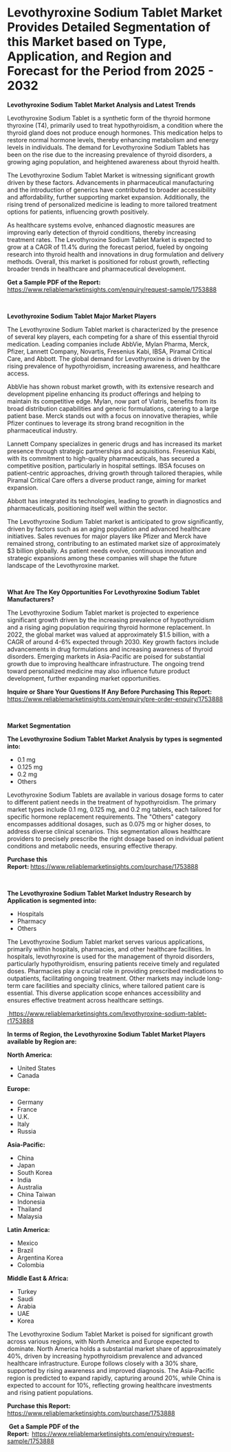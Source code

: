 <p><h1>Levothyroxine Sodium Tablet Market Provides Detailed Segmentation of this Market based on Type, Application, and Region and Forecast for the Period from 2025 - 2032</h1></p><p><strong>Levothyroxine Sodium Tablet Market Analysis and Latest Trends</strong></p>
<p><p>Levothyroxine Sodium Tablet is a synthetic form of the thyroid hormone thyroxine (T4), primarily used to treat hypothyroidism, a condition where the thyroid gland does not produce enough hormones. This medication helps to restore normal hormone levels, thereby enhancing metabolism and energy levels in individuals. The demand for Levothyroxine Sodium Tablets has been on the rise due to the increasing prevalence of thyroid disorders, a growing aging population, and heightened awareness about thyroid health.</p><p>The Levothyroxine Sodium Tablet Market is witnessing significant growth driven by these factors. Advancements in pharmaceutical manufacturing and the introduction of generics have contributed to broader accessibility and affordability, further supporting market expansion. Additionally, the rising trend of personalized medicine is leading to more tailored treatment options for patients, influencing growth positively.</p><p>As healthcare systems evolve, enhanced diagnostic measures are improving early detection of thyroid conditions, thereby increasing treatment rates. The Levothyroxine Sodium Tablet Market is expected to grow at a CAGR of 11.4% during the forecast period, fueled by ongoing research into thyroid health and innovations in drug formulation and delivery methods. Overall, this market is positioned for robust growth, reflecting broader trends in healthcare and pharmaceutical development.</p></p>
<p><strong>Get a Sample PDF of the Report:&nbsp;</strong> <a href="https://www.reliablemarketinsights.com/enquiry/request-sample/1753888?utm_campaign=3360&utm_medium=2&utm_source=Github&utm_content=ia&utm_term=17042025&utm_id=levothyroxine-sodium-tablet">https://www.reliablemarketinsights.com/enquiry/request-sample/1753888</a></p>
<p>&nbsp;</p>
<p><strong>Levothyroxine Sodium Tablet Major Market Players</strong></p>
<p><p>The Levothyroxine Sodium Tablet market is characterized by the presence of several key players, each competing for a share of this essential thyroid medication. Leading companies include AbbVie, Mylan Pharma, Merck, Pfizer, Lannett Company, Novartis, Fresenius Kabi, IBSA, Piramal Critical Care, and Abbott. The global demand for Levothyroxine is driven by the rising prevalence of hypothyroidism, increasing awareness, and healthcare access.</p><p>AbbVie has shown robust market growth, with its extensive research and development pipeline enhancing its product offerings and helping to maintain its competitive edge. Mylan, now part of Viatris, benefits from its broad distribution capabilities and generic formulations, catering to a large patient base. Merck stands out with a focus on innovative therapies, while Pfizer continues to leverage its strong brand recognition in the pharmaceutical industry.</p><p>Lannett Company specializes in generic drugs and has increased its market presence through strategic partnerships and acquisitions. Fresenius Kabi, with its commitment to high-quality pharmaceuticals, has secured a competitive position, particularly in hospital settings. IBSA focuses on patient-centric approaches, driving growth through tailored therapies, while Piramal Critical Care offers a diverse product range, aiming for market expansion.</p><p>Abbott has integrated its technologies, leading to growth in diagnostics and pharmaceuticals, positioning itself well within the sector. </p><p>The Levothyroxine Sodium Tablet market is anticipated to grow significantly, driven by factors such as an aging population and advanced healthcare initiatives. Sales revenues for major players like Pfizer and Merck have remained strong, contributing to an estimated market size of approximately $3 billion globally. As patient needs evolve, continuous innovation and strategic expansions among these companies will shape the future landscape of the Levothyroxine market.</p></p>
<p>&nbsp;</p>
<p><strong>What Are The Key Opportunities For Levothyroxine Sodium Tablet Manufacturers?</strong></p>
<p><p>The Levothyroxine Sodium Tablet market is projected to experience significant growth driven by the increasing prevalence of hypothyroidism and a rising aging population requiring thyroid hormone replacement. In 2022, the global market was valued at approximately $1.5 billion, with a CAGR of around 4-6% expected through 2030. Key growth factors include advancements in drug formulations and increasing awareness of thyroid disorders. Emerging markets in Asia-Pacific are poised for substantial growth due to improving healthcare infrastructure. The ongoing trend toward personalized medicine may also influence future product development, further expanding market opportunities.</p></p>
<p><strong>Inquire or Share Your Questions If Any Before Purchasing This Report:</strong> <a href="https://www.reliablemarketinsights.com/enquiry/pre-order-enquiry/1753888?utm_campaign=3360&utm_medium=2&utm_source=Github&utm_content=ia&utm_term=17042025&utm_id=levothyroxine-sodium-tablet">https://www.reliablemarketinsights.com/enquiry/pre-order-enquiry/1753888</a></p>
<p>&nbsp;</p>
<p><strong>Market Segmentation</strong></p>
<p><strong>The Levothyroxine Sodium Tablet Market Analysis by types is segmented into:</strong></p>
<p><ul><li>0.1 mg</li><li>0.125 mg</li><li>0.2 mg</li><li>Others</li></ul></p>
<p><p>Levothyroxine Sodium Tablets are available in various dosage forms to cater to different patient needs in the treatment of hypothyroidism. The primary market types include 0.1 mg, 0.125 mg, and 0.2 mg tablets, each tailored for specific hormone replacement requirements. The "Others" category encompasses additional dosages, such as 0.075 mg or higher doses, to address diverse clinical scenarios. This segmentation allows healthcare providers to precisely prescribe the right dosage based on individual patient conditions and metabolic needs, ensuring effective therapy.</p></p>
<p><strong>Purchase this Report:&nbsp;</strong><a href="https://www.reliablemarketinsights.com/purchase/1753888?utm_campaign=3360&utm_medium=2&utm_source=Github&utm_content=ia&utm_term=17042025&utm_id=levothyroxine-sodium-tablet">https://www.reliablemarketinsights.com/purchase/1753888</a></p>
<p>&nbsp;</p>
<p><strong>The Levothyroxine Sodium Tablet Market Industry Research by Application is segmented into:</strong></p>
<p><ul><li>Hospitals</li><li>Pharmacy</li><li>Others</li></ul></p>
<p><p>The Levothyroxine Sodium Tablet market serves various applications, primarily within hospitals, pharmacies, and other healthcare facilities. In hospitals, levothyroxine is used for the management of thyroid disorders, particularly hypothyroidism, ensuring patients receive timely and regulated doses. Pharmacies play a crucial role in providing prescribed medications to outpatients, facilitating ongoing treatment. Other markets may include long-term care facilities and specialty clinics, where tailored patient care is essential. This diverse application scope enhances accessibility and ensures effective treatment across healthcare settings.</p></p>
<p><a href="https://www.reliablemarketinsights.com/levothyroxine-sodium-tablet-r1753888?utm_campaign=3360&utm_medium=2&utm_source=Github&utm_content=ia&utm_term=17042025&utm_id=levothyroxine-sodium-tablet">&nbsp;https://www.reliablemarketinsights.com/levothyroxine-sodium-tablet-r1753888</a></p>
<p><strong>In terms of Region, the Levothyroxine Sodium Tablet Market Players available by Region are:</strong></p>
<p>
    <p> <strong> North America: </strong>
        <ul>
            <li>United States</li>
            <li>Canada</li>
        </ul>
        </p> 
    <p> <strong> Europe: </strong>
        <ul>
            <li>Germany</li>
            <li>France</li>
            <li>U.K.</li>
            <li>Italy</li>
            <li>Russia</li>
        </ul>
        </p> 
    <p> <strong> Asia-Pacific: </strong>
        <ul>
            <li>China</li>
            <li>Japan</li>
            <li>South Korea</li>
            <li>India</li>
            <li>Australia</li>
            <li>China Taiwan</li>
            <li>Indonesia</li>
            <li>Thailand</li>
            <li>Malaysia</li>
        </ul>
        </p> 
    <p> <strong> Latin America: </strong>
        <ul>
            <li>Mexico</li>
            <li>Brazil</li>
            <li>Argentina Korea</li>
            <li>Colombia</li>
        </ul>
        </p> 
    <p> <strong> Middle East & Africa: </strong>
        <ul>
            <li>Turkey</li>
            <li>Saudi</li>
            <li>Arabia</li>
            <li>UAE</li>
            <li>Korea</li>
        </ul>
    </p>
    </p>
<p><p>The Levothyroxine Sodium Tablet Market is poised for significant growth across various regions, with North America and Europe expected to dominate. North America holds a substantial market share of approximately 40%, driven by increasing hypothyroidism prevalence and advanced healthcare infrastructure. Europe follows closely with a 30% share, supported by rising awareness and improved diagnosis. The Asia-Pacific region is predicted to expand rapidly, capturing around 20%, while China is expected to account for 10%, reflecting growing healthcare investments and rising patient populations.</p></p>
<p><strong>Purchase this Report: </strong><a href="https://www.reliablemarketinsights.com/purchase/1753888?utm_campaign=3360&utm_medium=2&utm_source=Github&utm_content=ia&utm_term=17042025&utm_id=levothyroxine-sodium-tablet">https://www.reliablemarketinsights.com/purchase/1753888</a></p>
<p>&nbsp;<strong>Get a Sample PDF of the Report:&nbsp;&nbsp;</strong><a href="https://www.reliablemarketinsights.com/enquiry/request-sample/1753888?utm_campaign=3360&utm_medium=2&utm_source=Github&utm_content=ia&utm_term=17042025&utm_id=levothyroxine-sodium-tablet">https://www.reliablemarketinsights.com/enquiry/request-sample/1753888</a></p>
<p><strong></strong></p>
<p><p></p><p></p><p></p></p>